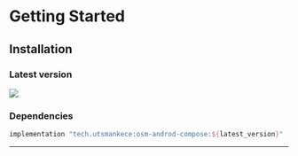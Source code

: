 # Getting Started

## Installation

### Latest version
![](https://img.shields.io/maven-central/v/tech.utsmankece/osm-android-compose?style=for-the-badge)

### Dependencies
```groovy
implementation "tech.utsmankece:osm-androd-compose:${latest_version}"
```

---